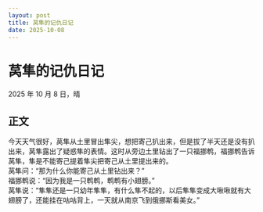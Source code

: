 ```yaml
---
layout: post
title: 莴隼的记仇日记
date: 2025-10-08
---
```


# 莴隼的记仇日记

2025 年 10 月 8 日，晴

## 正文

今天天气很好，莴隼从土里冒出隼尖，想把寄己扒出来，但是拔了半天还是没有扒出来，莴隼露出了疑惑隼的表情。这时从旁边土里钻出了一只福挪鹎，福挪鹎告诉莴隼，隼是不能寄己提着隼尖把寄己从土里提出来的。  
莴隼问：“那为什么你能寄己从土里钻出来？”  
福挪鹎说：“因为我是一只鹎鹎，鹎鹎有小翅膀。”  
莴隼说：“隼隼还是一只幼年隼隼，有什么隼不起的，以后隼隼变成大啾啾就有大翅膀了，还能挂在咕咕背上，一天就从南京飞到俄挪斯看美女。”
